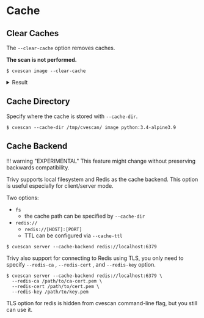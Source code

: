 # Cache

## Clear Caches
The `--clear-cache` option removes caches.

**The scan is not performed.**

```
$ cvescan image --clear-cache
```

<details>
<summary>Result</summary>

```
2019-11-15T15:13:26.209+0200    INFO    Reopening vulnerability DB
2019-11-15T15:13:26.209+0200    INFO    Removing image caches...
```

</details>

## Cache Directory
Specify where the cache is stored with `--cache-dir`.

```
$ cvescan --cache-dir /tmp/cvescan/ image python:3.4-alpine3.9
```

## Cache Backend
!!! warning "EXPERIMENTAL"
    This feature might change without preserving backwards compatibility.

Trivy supports local filesystem and Redis as the cache backend. This option is useful especially for client/server mode.

Two options:

- `fs`
    - the cache path can be specified by `--cache-dir`
- `redis://`
    - `redis://[HOST]:[PORT]`
    - TTL can be configured via `--cache-ttl`

```
$ cvescan server --cache-backend redis://localhost:6379
```

Trivy also support for connecting to Redis using TLS, you only need to specify `--redis-ca` , `--redis-cert` , and `--redis-key` option.

```
$ cvescan server --cache-backend redis://localhost:6379 \
  --redis-ca /path/to/ca-cert.pem \
  --redis-cert /path/to/cert.pem \
  --redis-key /path/to/key.pem
```

TLS option for redis is hidden from cvescan command-line flag, but you still can use it.